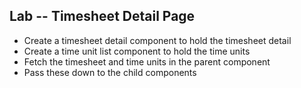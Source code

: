 ## Lab -- Timesheet Detail Page

* Create a timesheet detail component to hold the timesheet detail
* Create a time unit list component to hold the time units
* Fetch the timesheet and time units in the parent component
* Pass these down to the child components
